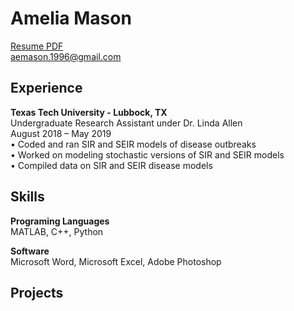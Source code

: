 # Amelia Mason
[Resume PDF](https://github.com/amemason/Resume/blob/master/Resume.pdf)<br>
aemason.1996@gmail.com

## Experience
**Texas Tech University - Lubbock, TX**<br>
Undergraduate Research Assistant under Dr. Linda Allen<br>
August 2018 – May 2019<br>
•	Coded and ran SIR and SEIR models of disease outbreaks<br>
•	Worked on modeling stochastic versions of SIR and SEIR models<br>
•	Compiled data on SIR and SEIR disease models<br>

## Skills
**Programing Languages** <br>
MATLAB, C++, Python<br>

**Software** <br>
Microsoft Word, Microsoft Excel, Adobe Photoshop

## Projects
